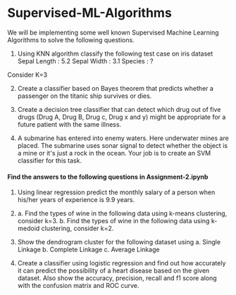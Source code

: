 # Supervised-ML-Algorithms

We will be implementing some well known Supervised Machine Learning Algorithms to solve the following questions. 

1. Using KNN algorithm classify the following test case on iris dataset
Sepal Length : 5.2
Sepal Width : 3.1
Species : ?

Consider K=3

2. Create a classifier based on Bayes theorem that predicts whether a passenger on the titanic ship survives or dies.

3. Create a decision tree classifier that can detect which drug out of five drugs (Drug A, Drug B, Drug c, Drug x and y) might be appropriate for a future patient with the same illness. 

4. A submarine has entered into enemy waters. Here underwater mines are placed. The submarine uses sonar signal to detect whether the object is a mine or it's just a rock in the ocean. Your job is to create an SVM classifier for this task.


#### Find the answers to the following questions in Assignment-2.ipynb

1. Using linear regression predict the monthly salary of a person when his/her years of experience is 9.9 years.

2. a. Find the types of wine in the following data using k-means clustering, consider k=3.
b. Find the types of wine in the following data using k-medoid clustering, consider k=2.

3. Show the dendrogram cluster for the following dataset using
a. Single Linkage
b. Complete Linkage
c. Average Linkage

4. Create a classifier using logistic regression and find out how accurately it can predict the possibility of a heart disease based on the given dataset.
Also show the accuracy, precision, recall and f1 score along with the confusion matrix and ROC curve.

 
